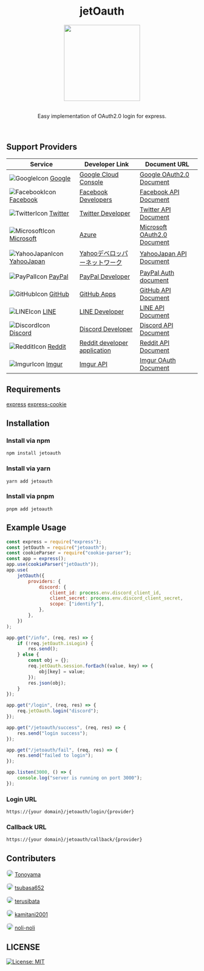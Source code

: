 <div align="center">
    <h1>jetOauth</h1>
    <img src="https://user-images.githubusercontent.com/33394165/173181473-d73c8e98-2794-4061-8291-04d495a219f9.png" width="200" height="200">
    <br>
    <br>
    <p>Easy implementation of OAuth2.0 login for express.</p>
    <br>
</div>

## Support Providers

| Service | Developer Link | Document URL |
| --- | --- | --- |
| ![GoogleIcon](http://www.google.com/s2/favicons?domain=google.com) [Google](https://google.com/) | [Google Cloud Console](https://console.cloud.google.com/) | [Google OAuth2.0 Document](https://developers.google.com/identity/protocols/oauth2/) |
| ![FacebookIcon](http://www.google.com/s2/favicons?domain=facebook.com) [Facebook](https:/facebook.com/) | [Facebook Developers](https://developers.facebook.com/) | [Facebook API Document](https://developers.facebook.com/docs/)
| ![TwitterIcon](http://www.google.com/s2/favicons?domain=twitter.com) [Twitter](https://twitter.com/) | [Twitter Developer](https://developer.twitter.com/) | [Twitter API Document](https://developer.twitter.com/en/docs/twitter-api) |
| ![MicrosoftIcon](http://www.google.com/s2/favicons?domain=microsoft.com) [Microsoft](https://microsoft.com/) | [Azure](https://portal.azure.com/) | [Microsoft OAuth2.0 Document](https://docs.microsoft.com/en-us/azure/active-directory/develop/v2-oauth2-auth-code-flow) |
| ![YahooJapanIcon](http://www.google.com/s2/favicons?domain=yahoo.co.jp) [YahooJapan](https://yahoo.co.jp/) | [Yahooデベロッパーネットワーク](https://developer.yahoo.co.jp/) | [YahooJapan API Document](https://developer.yahoo.co.jp/sitemap/) |
| ![PayPalIcon](http://www.google.com/s2/favicons?domain=paypal.com) [PayPal](https://paypal.com/) | [PayPal Developer](https://developer.paypal.com/) | [PayPal Auth document](https://developer.paypal.com/api/rest/authentication/) |
| ![GitHubIcon](http://www.google.com/s2/favicons?domain=github.com) [GitHub](https://github.com/) | [GitHub Apps](https://github.com/settings/apps) | [GitHub API Document](https://docs.github.com/en/developers/apps/building-oauth-apps) |
| ![LINEIcon](http://www.google.com/s2/favicons?domain=line.me) [LINE](https://line.me) | [LINE Developer](https://developers.line.biz/) | [LINE API Document](https://developers.line.biz/en/reference/line-login/) |
| ![DiscordIcon](http://www.google.com/s2/favicons?domain=discord.com) [Discord](https://discord.com/) | [Discord Developer](https://discord.com/developers/) | [Discord API Document](https://discord.com/developers/docs/topics/oauth2) |
| ![RedditIcon](http://www.google.com/s2/favicons?domain=reddit.com) [Reddit](https://www.reddit.com/) | [Reddit developer application](https://www.reddit.com/prefs/apps/) | [Reddit API Document](https://www.reddit.com/dev/api/) |
| ![ImgurIcon](http://www.google.com/s2/favicons?domain=imgur.com) [Imgur](https://imgur.com/) | [Imgur API](https://api.imgur.com/) | [Imgur OAuth Document](https://apidocs.imgur.com/#authorization-and-oauth) |

## Requirements

[express](https://github.com/expressjs/express) [express-cookie](https://www.npmjs.com/package/express-cookie)

## Installation

### Install via npm

```shell
npm install jetoauth
```

### Install via yarn

```shell
yarn add jetoauth
```

### Install via pnpm

```shell
pnpm add jetoauth
```

## Example Usage

```javascript
const express = require("express");
const jetOauth = require("jetoauth");
const cookieParser = require("cookie-parser");
const app = express();
app.use(cookieParser("jetOauth"));
app.use(
    jetOauth({
        providers: {
            discord: {
                client_id: process.env.discord_client_id,
                client_secret: process.env.discord_client_secret,
                scope: ["identify"],
            },
        },
    })
);

app.get("/info", (req, res) => {
    if (!req.jetOauth.isLogin) {
        res.send();
    } else {
        const obj = {};
        req.jetOauth.session.forEach((value, key) => {
            obj[key] = value;
        });
        res.json(obj);
    }
});

app.get("/login", (req, res) => {
    req.jetOauth.login("discord");
});

app.get("/jetoauth/success", (req, res) => {
    res.send("login success");
});

app.get("/jetoauth/fail", (req, res) => {
    res.send("failed to login");
});

app.listen(3000, () => {
    console.log("server is running on port 3000");
});
```

### Login URL
```
https://{your domain}/jetoauth/login/{provider}
```

### Callback URL
```
https://{your domain}/jetoauth/callback/{provider}
```

## Contributers

<img src="https://github.com/Tonoyama.png" alt="Tonoyama" width="18px" style="border-radius:50%"> [Tonoyama](https://github.com/Tonoyama)

<img src="https://github.com/tsubasa652.png" alt="tsubasa652" width="18px" style="border-radius:50%"> [tsubasa652](https://github.com/tsubasa652)

<img src="https://github.com/terusibata.png" alt="terusibata" width="18px" style="border-radius:50%"> [terusibata](https://github.com/terusibata)

<img src="https://github.com/kamitani2001.png" alt="kamitani2001" width="18px" style="border-radius:50%"> [kamitani2001](https://github.com/kamitani2001)

<img src="https://github.com/noli-noli.png" alt="noli-noli" width="18px" style="border-radius:50%"> [noli-noli](https://github.com/noli-noli)

## **LICENSE**

[![License: MIT](https://img.shields.io/badge/License-MIT-brightgreen.svg)](https://opensource.org/licenses/MIT)
